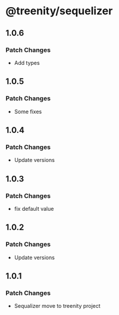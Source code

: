 # @treenity/sequelizer

## 1.0.6

### Patch Changes

- Add types

## 1.0.5

### Patch Changes

- Some fixes

## 1.0.4

### Patch Changes

- Update versions

## 1.0.3

### Patch Changes

- fix default value

## 1.0.2

### Patch Changes

- Update versions

## 1.0.1

### Patch Changes

- Sequalizer move to treenity project
